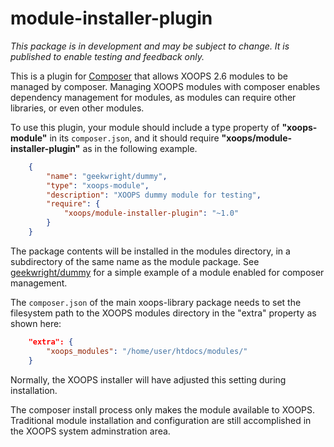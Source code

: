 module-installer-plugin
=======================

*This package is in development and may be subject to change. It is published to enable testing and feedback only.*

This is a plugin for [Composer](http://getcomposer.org/) that allows XOOPS 2.6 modules to be managed by composer. Managing XOOPS modules with composer enables dependency management for modules, as modules can require other libraries, or even other modules.

To use this plugin, your module should include a type property of **"xoops-module"** in its `composer.json`, and it should require **"xoops/module-installer-plugin"** as in the following example.

```JSON
    {
        "name": "geekwright/dummy",
        "type": "xoops-module",
        "description": "XOOPS dummy module for testing",
        "require": {
            "xoops/module-installer-plugin": "~1.0"
        }
    }
```

The package contents will be installed in the modules directory, in a subdirectory of the same name as the module package. See [geekwright/dummy](https://github.com/geekwright/dummy) for a simple example of a module enabled for composer management.

The `composer.json` of the main xoops-library package needs to set the filesystem path to the XOOPS modules directory in the "extra" property as shown here:

```JSON
    "extra": {
        "xoops_modules": "/home/user/htdocs/modules/"
    }
```

Normally, the XOOPS installer will have adjusted this setting during installation.

The composer install process only makes the module available to XOOPS. Traditional module installation and configuration are still accomplished in the XOOPS system adminstration area.
